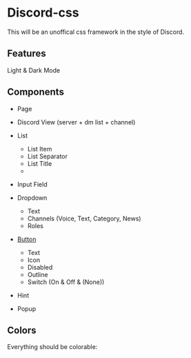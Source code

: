 # Discord-css
This will be an unoffical css framework in the style of Discord.

## Features
Light & Dark Mode

## Components
* Page 
* Discord View (server + dm list + channel)
* List
  * List Item
  * List Separator
  * List Title
  * 
* Input Field
* Dropdown
  * Text
  * Channels (Voice, Text, Category, News)
  * Roles
  
* [Button](https://discord-open-source.github.io/discord-css/test/button.html)
   * Text
   * Icon
   * Disabled
   * Outline
   * Switch (On & Off & (None))
   
* Hint
* Popup
   
## Colors
Everything should be colorable:
